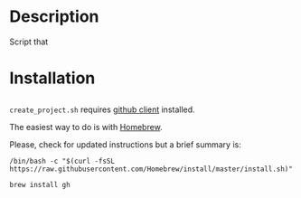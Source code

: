 # Description

Script that 

# Installation 

## 

`create_project.sh` requires [github client](https://github.com/cli/cli) installed. 

The easiest way to do is with [Homebrew](https://brew.sh/). 



Please, check for updated instructions but a brief summary is:

`/bin/bash -c "$(curl -fsSL https://raw.githubusercontent.com/Homebrew/install/master/install.sh)"`

`brew install gh`




